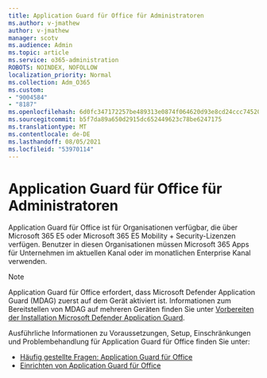 ```yaml
---
title: Application Guard für Office für Administratoren
ms.author: v-jmathew
author: v-jmathew
manager: scotv
ms.audience: Admin
ms.topic: article
ms.service: o365-administration
ROBOTS: NOINDEX, NOFOLLOW
localization_priority: Normal
ms.collection: Adm_O365
ms.custom:
- "9004584"
- "8187"
ms.openlocfilehash: 6d0fc347172257be489313e0874f064620d93e8cd24ccc74520954e7427bcd95
ms.sourcegitcommit: b5f7da89a650d2915dc652449623c78be6247175
ms.translationtype: MT
ms.contentlocale: de-DE
ms.lasthandoff: 08/05/2021
ms.locfileid: "53970114"
---
```

# <a name="application-guard-for-office-for-admins"></a>Application Guard für Office für Administratoren

Application Guard für Office ist für Organisationen verfügbar, die über Microsoft 365 E5 oder Microsoft 365 E5 Mobility + Security-Lizenzen verfügen. Benutzer in diesen Organisationen müssen Microsoft 365 Apps für Unternehmen im aktuellen Kanal oder im monatlichen Enterprise Kanal verwenden.

> [!NOTE]
> Application Guard für Office erfordert, dass Microsoft Defender Application Guard (MDAG) zuerst auf dem Gerät aktiviert ist. Informationen zum Bereitstellen von MDAG auf mehreren Geräten finden Sie unter [Vorbereiten der Installation Microsoft Defender Application Guard](https://docs.microsoft.com/windows/security/threat-protection/microsoft-defender-application-guard/install-md-app-guard).

Ausführliche Informationen zu Voraussetzungen, Setup, Einschränkungen und Problembehandlung für Application Guard für Office finden Sie unter:

- [Häufig gestellte Fragen: Application Guard für Office](https://support.microsoft.com/office/application-guard-for-office-9e0fb9c2-ffad-43bf-8ba3-78f785fdba46)
- [Einrichten von Application Guard für Office](https://docs.microsoft.com/microsoft-365/security/office-365-security/install-app-guard)
